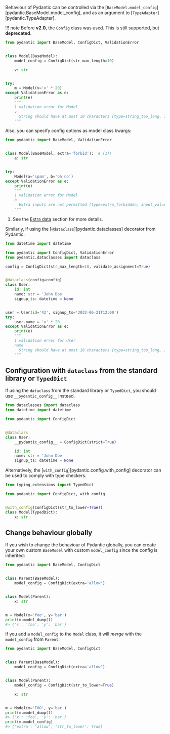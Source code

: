 Behaviour of Pydantic can be controlled via the [`BaseModel.model_config`][pydantic.BaseModel.model_config],
and as an argument to [`TypeAdapter`][pydantic.TypeAdapter].

!!! note
    Before **v2.0**, the `Config` class was used. This is still supported, but **deprecated**.

```python
from pydantic import BaseModel, ConfigDict, ValidationError


class Model(BaseModel):
    model_config = ConfigDict(str_max_length=10)

    v: str


try:
    m = Model(v='x' * 20)
except ValidationError as e:
    print(e)
    """
    1 validation error for Model
    v
      String should have at most 10 characters [type=string_too_long, input_value='xxxxxxxxxxxxxxxxxxxx', input_type=str]
    """
```

Also, you can specify config options as model class kwargs:
```python
from pydantic import BaseModel, ValidationError


class Model(BaseModel, extra='forbid'):  # (1)!
    a: str


try:
    Model(a='spam', b='oh no')
except ValidationError as e:
    print(e)
    """
    1 validation error for Model
    b
      Extra inputs are not permitted [type=extra_forbidden, input_value='oh no', input_type=str]
    """
```

1. See the [Extra data](models.md#extra-data) section for more details.

Similarly, if using the [`@dataclass`][pydantic.dataclasses] decorator from Pydantic:
```python
from datetime import datetime

from pydantic import ConfigDict, ValidationError
from pydantic.dataclasses import dataclass

config = ConfigDict(str_max_length=10, validate_assignment=True)


@dataclass(config=config)
class User:
    id: int
    name: str = 'John Doe'
    signup_ts: datetime = None


user = User(id='42', signup_ts='2032-06-21T12:00')
try:
    user.name = 'x' * 20
except ValidationError as e:
    print(e)
    """
    1 validation error for User
    name
      String should have at most 10 characters [type=string_too_long, input_value='xxxxxxxxxxxxxxxxxxxx', input_type=str]
    """
```

## Configuration with `dataclass` from the standard library or `TypedDict`

If using the `dataclass` from the standard library or `TypedDict`, you should use `__pydantic_config__` instead.

```python
from dataclasses import dataclass
from datetime import datetime

from pydantic import ConfigDict


@dataclass
class User:
    __pydantic_config__ = ConfigDict(strict=True)

    id: int
    name: str = 'John Doe'
    signup_ts: datetime = None
```

Alternatively, the [`with_config`][pydantic.config.with_config] decorator can be used to comply with type checkers.

```python
from typing_extensions import TypedDict

from pydantic import ConfigDict, with_config


@with_config(ConfigDict(str_to_lower=True))
class Model(TypedDict):
    x: str
```

## Change behaviour globally

If you wish to change the behaviour of Pydantic globally, you can create your own custom `BaseModel`
with custom `model_config` since the config is inherited:

```python
from pydantic import BaseModel, ConfigDict


class Parent(BaseModel):
    model_config = ConfigDict(extra='allow')


class Model(Parent):
    x: str


m = Model(x='foo', y='bar')
print(m.model_dump())
#> {'x': 'foo', 'y': 'bar'}
```

If you add a `model_config` to the `Model` class, it will _merge_ with the `model_config` from `Parent`:

```python
from pydantic import BaseModel, ConfigDict


class Parent(BaseModel):
    model_config = ConfigDict(extra='allow')


class Model(Parent):
    model_config = ConfigDict(str_to_lower=True)

    x: str


m = Model(x='FOO', y='bar')
print(m.model_dump())
#> {'x': 'foo', 'y': 'bar'}
print(m.model_config)
#> {'extra': 'allow', 'str_to_lower': True}
```
